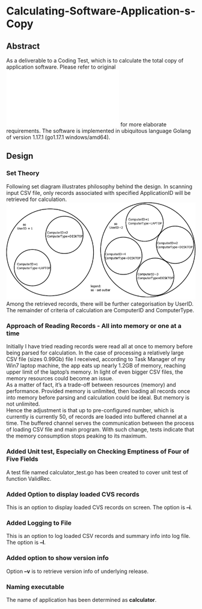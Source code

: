 # Calculating-Software-Application-s-Copy
## Abstract
As a deliverable to a Coding Test, which is to calculate the total copy of application software. Please refer to original ![requirements](requirements/requirements.pdf "requirements")  for more elaborate requirements. The software is implemented in ubiquitous language Golang of version 1.17.1 (go1.17.1 windows/amd64).

## Design
### Set Theory
Following set diagram illustrates philosophy behind the design. In scanning input CSV file, only records associated with specified ApplicationID will be retrieved for calculation.
![Set](image/set.png "Set") 
Among the retrieved records, there will be further categorisation by UserID. The remainder of criteria of calculation are ComputerID and ComputerType.

### Approach of Reading Records - All into memory or one at a time
Initially I have tried reading records were read all at once to memory before being parsed for calculation. In the case of processing a relatively large CSV file (sizes 0.99Gb) file I received, according to Task Manager of my Win7 laptop machine, the app eats up nearly 1.2GB of memory, reaching upper limit of the laptop’s memory. In light of even bigger CSV files, the memory resources could become an issue. <br/>
As a matter of fact, it’s a trade-off between resources (memory) and performance. Provided memory is unlimited, then loading all records once into memory before parsing and calculation could be ideal. But memory is not unlimited. <br/>
Hence the adjustment is that up to pre-configured number, which is currently is currently 50, of records are loaded into buffered channel at a time. The buffered channel serves the communication between the process of loading CSV file and main program. With such change, tests indicate that the memory consumption stops peaking to its maximum.

### Added Unit test, Especially on Checking Emptiness of Four of Five Fields
A test file named calculator_test.go has been created to cover unit test of function ValidRec.

### Added Option to display loaded CVS records
This is an option to display loaded CVS records on screen. The option is __–i__.

### Added Logging to File
This is an option to log loaded CSV records and summary info into log file. The option is __–l__.

### Added option to show version info
Option __–v__ is to retrieve version info of underlying release.

### Naming executable
The name of application has been determined as __calculator__.
